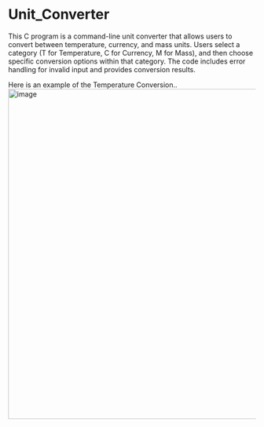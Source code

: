 # Unit_Converter
This C program is a command-line unit converter that allows users to convert between temperature, currency, and mass units. Users select a category (T for Temperature, C for Currency, M for Mass), and then choose specific conversion options within that category. The code includes error handling for invalid input and provides conversion results.

Here is an example of the Temperature Conversion..
<img width="673" alt="image" src="https://github.com/smriti-bavagi/Unit_Converter/assets/145456576/ae49dfe3-5f93-4a00-af17-147a564e193b">
